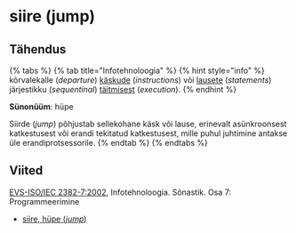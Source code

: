 # siire (jump)

## Tähendus

{% tabs %}
{% tab title="Infotehnoloogia" %}
{% hint style="info" %}
kõrvalekalle (_departure_) [käskude](kaesk-instruction.md) (_instructions_) või [lausete](lause-statement.md) (_statements_)  järjestikku  (_sequentinal_) [täitmisest](taeitmine-execution.md) (_execution_).
{% endhint %}

**Sünonüüm**: hüpe

Siirde (_jump_) põhjustab sellekohane käsk või lause, erinevalt asünkroonsest katkestusest või erandi tekitatud katkestusest, mille puhul juhtimine antakse üle erandiprotsessorile.
{% endtab %}
{% endtabs %}

## Viited

[EVS-ISO/IEC 2382-7:2002](https://www.evs.ee/et/evs-iso-iec-2382-7-2002), Infotehnoloogia. Sõnastik. Osa 7: Programmeerimine

* [siire, hüpe (_jump_)](https://www.eki.ee/dict/its/index.cgi?Q=D0B78798-6C03-1014-88DC-FC5F0DBED45A\&F=GUID\&C01=1\&C02=0\&C10=1)
